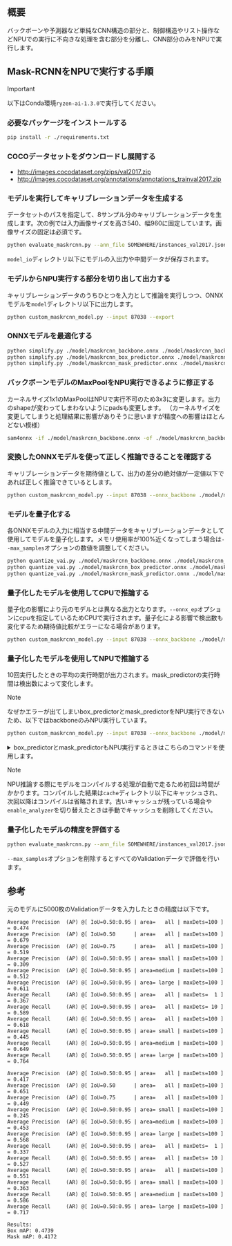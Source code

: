 ## 概要

バックボーンや予測器など単純なCNN構造の部分と、制御構造やリスト操作などNPUでの実行に不向きな処理を含む部分を分離し、CNN部分のみをNPUで実行します。

## Mask-RCNNをNPUで実行する手順

> [!IMPORTANT]
> 以下はConda環境`ryzen-ai-1.3.0`で実行してください。

### 必要なパッケージをインストールする

```sh
pip install -r ./requirements.txt
```

### COCOデータセットをダウンロードし展開する

- http://images.cocodataset.org/zips/val2017.zip
- http://images.cocodataset.org/annotations/annotations_trainval2017.zip

### モデルを実行してキャリブレーションデータを生成する

データセットのパスを指定して、8サンプル分のキャリブレーションデータを生成します。次の例では入力画像サイズを高さ540、幅960に固定しています。画像サイズの固定は必須です。

```sh
python evaluate_maskrcnn.py --ann_file SOMEWHERE/instances_val2017.json --img_dir SOMEWHERE/val2017 --max_samples 8 --fix_input_size 540 960 --save_io
```

`model_io`ディレクトリ以下にモデルの入出力や中間データが保存されます。

### モデルからNPU実行する部分を切り出して出力する

キャリブレーションデータのうちひとつを入力として推論を実行しつつ、ONNXモデルを`model`ディレクトリ以下に出力します。

```sh
python custom_maskrcnn_model.py --input 87038 --export
```

### ONNXモデルを最適化する

```sh
python simplify.py ./model/maskrcnn_backbone.onnx ./model/maskrcnn_backbone.onnx
python simplify.py ./model/maskrcnn_box_predictor.onnx ./model/maskrcnn_box_predictor.onnx
python simplify.py ./model/maskrcnn_mask_predictor.onnx ./model/maskrcnn_mask_predictor.onnx
```

### バックボーンモデルのMaxPoolをNPU実行できるように修正する

カーネルサイズ1x1のMaxPoolはNPUで実行不可のため3x3に変更します。出力のshapeが変わってしまわないようにpadsも変更します。
（カーネルサイズを変更してしまうと処理結果に影響がありそうに思いますが精度への影響はほとんどない模様）

```sh
sam4onnx -if ./model/maskrcnn_backbone.onnx -of ./model/maskrcnn_backbone.onnx -on /backbone/fpn/extra_blocks/MaxPool --attributes kernel_shape int64 [3,3] --attributes pads int64 [1,1,1,1]
```

### 変換したONNXモデルを使って正しく推論できることを確認する

キャリブレーションデータを期待値として、出力の差分の絶対値が一定値以下であれば正しく推論できているとします。

```sh
python custom_maskrcnn_model.py --input 87038 --onnx_backbone ./model/maskrcnn_backbone.onnx --onnx_box_predictor ./model/maskrcnn_box_predictor.onnx --onnx_mask_predictor ./model/maskrcnn_mask_predictor.onnx
```

### モデルを量子化する

各ONNXモデルの入力に相当する中間データをキャリブレーションデータとして使用してモデルを量子化します。メモリ使用率が100%近くなってしまう場合は`--max_samples`オプションの数値を調整してください。

```sh
python quantize_vai.py ./model/maskrcnn_backbone.onnx ./model/maskrcnn_backbone_quant.onnx  --data input_backbone --name input --max_samples 6
python quantize_vai.py ./model/maskrcnn_box_predictor.onnx ./model/maskrcnn_box_predictor_quant.onnx --data box_features --name box_features --batch_size 1000
python quantize_vai.py ./model/maskrcnn_mask_predictor.onnx ./model/maskrcnn_mask_predictor_quant.onnx --data mask_features --name mask_features --batch_size 100
```

### 量子化したモデルを使用してCPUで推論する

量子化の影響により元のモデルとは異なる出力となります。`--onnx_ep`オプションにcpuを指定しているためCPUで実行されます。量子化による影響で検出数も変化するため期待値比較がエラーになる場合があります。

```sh
python custom_maskrcnn_model.py --input 87038 --onnx_backbone ./model/maskrcnn_backbone_quant.onnx --onnx_box_predictor ./model/maskrcnn_box_predictor_quant.onnx --onnx_mask_predictor ./model/maskrcnn_mask_predictor_quant.onnx --onnx_ep cpu
```

### 量子化したモデルを使用してNPUで推論する

10回実行したときの平均の実行時間が出力されます。mask_predictorの実行時間は検出数によって変化します。

> [!NOTE]
> なぜかエラーが出てしまいbox_predictorとmask_predictorをNPU実行できないため、以下ではbackboneのみNPU実行しています。

```sh
python custom_maskrcnn_model.py --input 87038 --onnx_backbone ./model/maskrcnn_backbone_quant.onnx --onnx_ep vai --warm_up --test_num 10
```

<details>
<summary>box_predictorとmask_predictorもNPU実行するときはこちらのコマンドを使用します。</summary>
```sh
python custom_maskrcnn_model.py --input 87038 --onnx_backbone ./model/maskrcnn_backbone_quant.onnx --onnx_box_predictor ./model/maskrcnn_box_predictor_quant.onnx --onnx_mask_predictor ./model/maskrcnn_mask_predictor_quant.onnx --onnx_ep vai --warm_up --test_num 10
```
</details>

> [!NOTE]
> NPU推論する際にモデルをコンパイルする処理が自動で走るため初回は時間がかかります。コンパイルした結果は`cache`ディレクトリ以下にキャッシュされ、次回以降はコンパイルは省略されます。古いキャッシュが残っている場合や`enable_analyzer`を切り替えたときは手動でキャッシュを削除してください。

### 量子化したモデルの精度を評価する

```sh
python evaluate_maskrcnn.py --ann_file SOMEWHERE/instances_val2017.json --img_dir SOMEWHERE/val2017 --max_samples 100 --onnx_backbone ./model/maskrcnn_backbone_quant.onnx --onnx_ep vai
```

`--max_samples`オプションを削除するとすべてのValidationデータで評価を行います。

## 参考

元のモデルに5000枚のValidationデータを入力したときの精度は以下です。

```
Average Precision  (AP) @[ IoU=0.50:0.95 | area=   all | maxDets=100 ] = 0.474
Average Precision  (AP) @[ IoU=0.50      | area=   all | maxDets=100 ] = 0.679
Average Precision  (AP) @[ IoU=0.75      | area=   all | maxDets=100 ] = 0.519
Average Precision  (AP) @[ IoU=0.50:0.95 | area= small | maxDets=100 ] = 0.309
Average Precision  (AP) @[ IoU=0.50:0.95 | area=medium | maxDets=100 ] = 0.512
Average Precision  (AP) @[ IoU=0.50:0.95 | area= large | maxDets=100 ] = 0.611
Average Recall     (AR) @[ IoU=0.50:0.95 | area=   all | maxDets=  1 ] = 0.367
Average Recall     (AR) @[ IoU=0.50:0.95 | area=   all | maxDets= 10 ] = 0.589
Average Recall     (AR) @[ IoU=0.50:0.95 | area=   all | maxDets=100 ] = 0.618
Average Recall     (AR) @[ IoU=0.50:0.95 | area= small | maxDets=100 ] = 0.445
Average Recall     (AR) @[ IoU=0.50:0.95 | area=medium | maxDets=100 ] = 0.649
Average Recall     (AR) @[ IoU=0.50:0.95 | area= large | maxDets=100 ] = 0.764

Average Precision  (AP) @[ IoU=0.50:0.95 | area=   all | maxDets=100 ] = 0.417
Average Precision  (AP) @[ IoU=0.50      | area=   all | maxDets=100 ] = 0.651
Average Precision  (AP) @[ IoU=0.75      | area=   all | maxDets=100 ] = 0.449
Average Precision  (AP) @[ IoU=0.50:0.95 | area= small | maxDets=100 ] = 0.245
Average Precision  (AP) @[ IoU=0.50:0.95 | area=medium | maxDets=100 ] = 0.453
Average Precision  (AP) @[ IoU=0.50:0.95 | area= large | maxDets=100 ] = 0.568
Average Recall     (AR) @[ IoU=0.50:0.95 | area=   all | maxDets=  1 ] = 0.337
Average Recall     (AR) @[ IoU=0.50:0.95 | area=   all | maxDets= 10 ] = 0.527
Average Recall     (AR) @[ IoU=0.50:0.95 | area=   all | maxDets=100 ] = 0.551
Average Recall     (AR) @[ IoU=0.50:0.95 | area= small | maxDets=100 ] = 0.363
Average Recall     (AR) @[ IoU=0.50:0.95 | area=medium | maxDets=100 ] = 0.586
Average Recall     (AR) @[ IoU=0.50:0.95 | area= large | maxDets=100 ] = 0.717

Results:
Box mAP: 0.4739
Mask mAP: 0.4172
```

